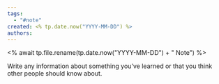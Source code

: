 ```yaml
---
tags:
  - "#note"
created: <% tp.date.now("YYYY-MM-DD") %>
authors:
---
```

<% await tp.file.rename(tp.date.now("YYYY-MM-DD") + " Note") %>

Write any information about something you've learned or that you think other people should know about.